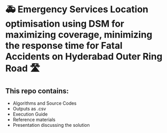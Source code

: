 # :ambulance: Emergency Services Location optimisation using DSM for maximizing coverage, minimizing the response time for Fatal Accidents on Hyderabad Outer Ring Road :motorway:

## This repo contains:
- Algorithms and Source Codes
- Outputs as .csv
- Execution Guide
- Reference materials
- Presentation discussing the solution
